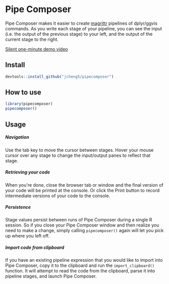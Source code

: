 # Pipe Composer

Pipe Composer makes it easier to create [magrittr](https://cran.r-project.org/web/packages/magrittr/vignettes/magrittr.html) pipelines of dplyr/ggvis commands. As you write each stage of your pipeline, you can see the input (i.e. the output of the previous stage) to your left, and the output of the current stage to the right.

[Silent one-minute demo video](https://www.youtube.com/watch?v=rEA2G1aXLqw)

## Install

```r
devtools::install_github("jcheng5/pipecomposer")
```

## How to use

```r
library(pipecomposer)
pipecomposer()
```

## Usage

##### Navigation

Use the tab key to move the cursor between stages. Hover your mouse cursor over any stage to change the input/output panes to reflect that stage.


##### Retrieving your code

When you're done, close the browser tab or window and the final version of your code will be printed at the console. Or click the Print button to record intermediate versions of your code to the console.

##### Persistence

Stage values persist between runs of Pipe Composer during a single R session. So if you close your Pipe Composer window and then realize you need to make a change, simply calling `pipecomposer()` again will let you pick up where you left off.

##### Import code from clipboard

If you have an existing pipeline expression that you would like to import into Pipe Composer, copy it to the clipboard and run the `import_clipboard()` function. It will attempt to read the code from the clipboard, parse it into pipeline stages, and launch Pipe Composer.
